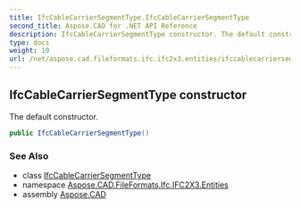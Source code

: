 ```yaml
---
title: IfcCableCarrierSegmentType.IfcCableCarrierSegmentType
second_title: Aspose.CAD for .NET API Reference
description: IfcCableCarrierSegmentType constructor. The default constructor
type: docs
weight: 10
url: /net/aspose.cad.fileformats.ifc.ifc2x3.entities/ifccablecarriersegmenttype/ifccablecarriersegmenttype/
---
```

## IfcCableCarrierSegmentType constructor

The default constructor.

```csharp
public IfcCableCarrierSegmentType()
```

### See Also

* class [IfcCableCarrierSegmentType](../)
* namespace [Aspose.CAD.FileFormats.Ifc.IFC2X3.Entities](../../ifccablecarriersegmenttype/)
* assembly [Aspose.CAD](../../../)


